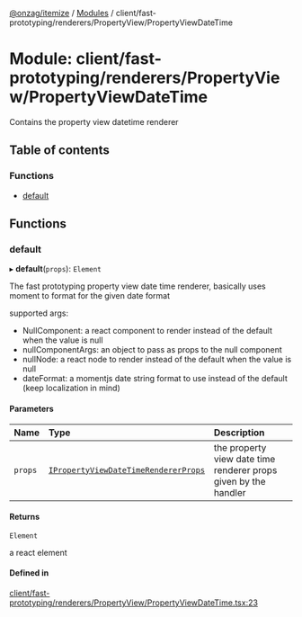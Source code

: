 [@onzag/itemize](../README.md) / [Modules](../modules.md) / client/fast-prototyping/renderers/PropertyView/PropertyViewDateTime

# Module: client/fast-prototyping/renderers/PropertyView/PropertyViewDateTime

Contains the property view datetime renderer

## Table of contents

### Functions

- [default](client_fast_prototyping_renderers_PropertyView_PropertyViewDateTime.md#default)

## Functions

### default

▸ **default**(`props`): `Element`

The fast prototyping property view date time renderer, basically uses moment to format
for the given date format

supported args:
- NullComponent: a react component to render instead of the default when the value is null
- nullComponentArgs: an object to pass as props to the null component
- nullNode: a react node to render instead of the default when the value is null
- dateFormat: a momentjs date string format to use instead of the default (keep localization in mind)

#### Parameters

| Name | Type | Description |
| :------ | :------ | :------ |
| `props` | [`IPropertyViewDateTimeRendererProps`](../interfaces/client_internal_components_PropertyView_PropertyViewDateTime.IPropertyViewDateTimeRendererProps.md) | the property view date time renderer props given by the handler |

#### Returns

`Element`

a react element

#### Defined in

[client/fast-prototyping/renderers/PropertyView/PropertyViewDateTime.tsx:23](https://github.com/onzag/itemize/blob/a24376ed/client/fast-prototyping/renderers/PropertyView/PropertyViewDateTime.tsx#L23)
